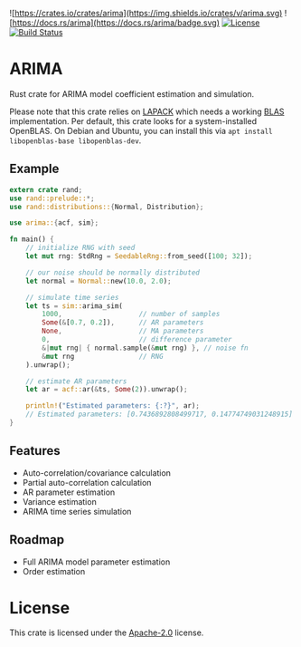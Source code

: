![https://crates.io/crates/arima](https://img.shields.io/crates/v/arima.svg)
![https://docs.rs/arima](https://docs.rs/arima/badge.svg)
[![License](https://img.shields.io/badge/License-Apache%202.0-blue.svg)](https://github.com/krfricke/arima/blob/master/LICENSE)
[![Build Status](https://travis-ci.org/krfricke/arima.svg?branch=master)](https://travis-ci.org/krfricke/arima)
# ARIMA

Rust crate for ARIMA model coefficient estimation and simulation.

Please note that this crate relies on [LAPACK](https://crates.io/crates/lapack) which needs a working
[BLAS](https://en.wikipedia.org/wiki/Basic_Linear_Algebra_Subprograms) implementation. Per default, this
crate looks for a system-installed OpenBLAS. On Debian and Ubuntu, you can install this via
`apt install libopenblas-base libopenblas-dev`.

## Example

```rust
extern crate rand;
use rand::prelude::*;
use rand::distributions::{Normal, Distribution};

use arima::{acf, sim};

fn main() {
    // initialize RNG with seed
    let mut rng: StdRng = SeedableRng::from_seed([100; 32]);

    // our noise should be normally distributed
    let normal = Normal::new(10.0, 2.0);

    // simulate time series
    let ts = sim::arima_sim(
        1000,                   // number of samples
        Some(&[0.7, 0.2]),      // AR parameters
        None,                   // MA parameters
        0,                      // difference parameter
        &|mut rng| { normal.sample(&mut rng) }, // noise fn
        &mut rng                // RNG
    ).unwrap();

    // estimate AR parameters
    let ar = acf::ar(&ts, Some(2)).unwrap();

    println!("Estimated parameters: {:?}", ar);
    // Estimated parameters: [0.7436892808499717, 0.14774749031248915]
}
```

## Features

- Auto-correlation/covariance calculation
- Partial auto-correlation calculation
- AR parameter estimation
- Variance estimation
- ARIMA time series simulation

## Roadmap

- Full ARIMA model parameter estimation
- Order estimation

# License

This crate is licensed under the [Apache-2.0](LICENSE) license.